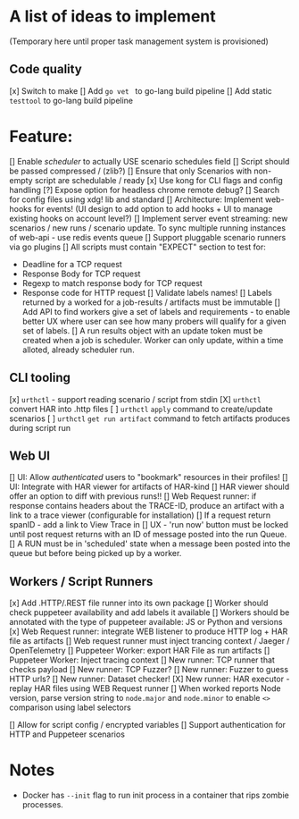 # A list of ideas to implement
(Temporary here until proper task management system is provisioned)


## Code quality
[x] Switch to make
[] Add `go vet ` to go-lang build pipeline
[] Add static `testtool` to go-lang build pipeline

# Feature:
[] Enable *scheduler* to actually USE scenario schedules field
[] Script should be passed compressed / (zlib?)
[] Ensure that only Scenarios with non-empty script are schedulable / ready
[x] Use kong for CLI flags and config handling
[?] Expose option for headless chrome remote debug?
[] Search for config files using xdg! lib and standard
[] Architecture: Implement web-hooks for events! (UI design to add option to add hooks + UI to manage existing hooks on account level?)
[] Implement server event streaming: new scenarios / new runs / scenario update. To sync multiple running instances of web-api - use redis events queue
[] Support pluggable scenario runners via go plugins
[] All scripts must contain "EXPECT" section to test for:
- Deadline for a TCP request
- Response Body for TCP request
- Regexp to match response body for TCP request
- Response code for HTTP request
[] Validate labels names!
[] Labels returned by a worked for a job-results / artifacts must be immutable
[] Add API to find workers give a set of labels and requirements - to enable better UX where user can see how many probers will qualify for a given set of labels.
[] A run results object with an update token must be created when a job is scheduler. Worker can only update, within a time alloted, already scheduler run. 

## CLI tooling
[x] `urthctl` - support reading scenario / script from stdin
[X] `urthctl` convert HAR into .http files
[ ] `urthctl` `apply` command to create/update scenarios
[ ] `urthctl` `get run artifact` command to fetch artifacts produces during script run

## Web UI
[] UI: Allow _authenticated_ users to "bookmark" resources in their profiles!
[] UI: Integrate with HAR viewer for artifacts of HAR-kind
[] HAR viewer should offer an option to diff with previous runs!!
[] Web Request runner: if response contains headers about the TRACE-ID, produce an artifact with a link to a trace viewer (configurable for installation)
[] If a request return spanID - add a link to View Trace in <Jager>
[] UX - 'run now' button must be locked until post request returns with an ID of message posted into the run Queue.
[] A RUN must be in 'scheduled' state when a message been posted into the queue but before being picked up by a worker.

## Workers / Script Runners
[x] Add .HTTP/.REST file runner into its own package
[] Worker should check puppeteer availability and add labels it available
[] Workers should be annotated with the type of puppeteer available: JS or Python and versions
[x] Web Request runner: integrate WEB listener to produce HTTP log + HAR file as artifacts
[] Web request runner must inject trancing context / Jaeger / OpenTelemetry
[] Puppeteer Worker: export HAR File as run artifacts
[] Puppeteer Worker: Inject tracing context
[] New runner: TCP runner that checks payload
[] New runner: TCP Fuzzer?
[] New runner: Fuzzer to guess HTTP urls?
[] New runner: Dataset checker!
[X] New runner: HAR executor - replay HAR files using WEB Request runner
[] When worked reports Node version, parse version string to `node.major` and `node.minor` to enable `<>` comparison using label selectors


[] Allow for script config / encrypted variables
[] Support authentication for HTTP and Puppeteer scenarios


# Notes
- Docker has `--init` flag to run init process in a container that rips zombie processes.
